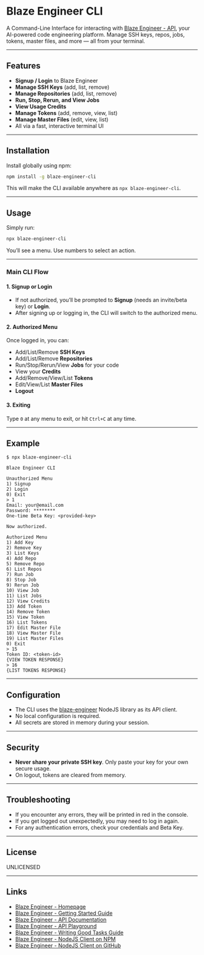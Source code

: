 # Blaze Engineer CLI

A Command-Line Interface for interacting with [Blaze Engineer - API](https://blaze.engineer), your AI-powered code engineering platform.
Manage SSH keys, repos, jobs, tokens, master files, and more — all from your terminal.

---

## Features

- **Signup / Login** to Blaze Engineer
- **Manage SSH Keys** (add, list, remove)
- **Manage Repositories** (add, list, remove)
- **Run, Stop, Rerun, and View Jobs**
- **View Usage Credits**
- **Manage Tokens** (add, remove, view, list)
- **Manage Master Files** (edit, view, list)
- All via a fast, interactive terminal UI

---

## Installation

Install globally using npm:

```sh
npm install -g blaze-engineer-cli
```

This will make the CLI available anywhere as `npx blaze-engineer-cli`.

---

## Usage

Simply run:

```sh
npx blaze-engineer-cli
```

You’ll see a menu. Use numbers to select an action.

---

### Main CLI Flow

#### 1. **Signup or Login**

* If not authorized, you’ll be prompted to **Signup** (needs an invite/beta key) or **Login**.
* After signing up or logging in, the CLI will switch to the authorized menu.

#### 2. **Authorized Menu**

Once logged in, you can:

* Add/List/Remove **SSH Keys**
* Add/List/Remove **Repositories**
* Run/Stop/Rerun/View **Jobs** for your code
* View your **Credits**
* Add/Remove/View/List **Tokens**
* Edit/View/List **Master Files**
* **Logout**

#### 3. **Exiting**

Type `0` at any menu to exit, or hit `Ctrl+C` at any time.

---

## Example

```
$ npx blaze-engineer-cli

Blaze Engineer CLI

Unauthorized Menu
1) Signup
2) Login
0) Exit
> 1
Email: your@email.com
Password: ********
One-time Beta Key: <provided-key>

Now authorized.

Authorized Menu
1) Add Key
2) Remove Key
3) List Keys
4) Add Repo
5) Remove Repo
6) List Repos
7) Run Job
8) Stop Job
9) Rerun Job
10) View Job
11) List Jobs
12) View Credits
13) Add Token
14) Remove Token
15) View Token
16) List Tokens
17) Edit Master File
18) View Master File
19) List Master Files
0) Exit
> 15
Token ID: <token-id>
{VIEW TOKEN RESPONSE}
> 16
{LIST TOKENS RESPONSE}
```

---

## Configuration

* The CLI uses the [blaze-engineer](https://www.npmjs.com/package/blaze-engineer) NodeJS library as its API client.
* No local configuration is required.
* All secrets are stored in memory during your session.

---

## Security

* **Never share your private SSH key**. Only paste your key for your own secure usage.
* On logout, tokens are cleared from memory.

---

## Troubleshooting

* If you encounter any errors, they will be printed in red in the console.
* If you get logged out unexpectedly, you may need to log in again.
* For any authentication errors, check your credentials and Beta Key.

---

## License

UNLICENSED

---

## Links

- [Blaze Engineer - Homepage](https://blaze.engineer)
- [Blaze Engineer - Getting Started Guide](https://blaze.engineer/gettingStarted)
- [Blaze Engineer - API Documentation](https://blaze.engineer/apiDocs)
- [Blaze Engineer - API Playground](https://blaze.engineer/apiPlayground)
- [Blaze Engineer - Writing Good Tasks Guide](https://blaze.engineer/apiDocs)
- [Blaze Engineer - NodeJS Client on NPM](https://www.npmjs.com/package/blaze-engineer)
- [Blaze Engineer - NodeJS Client on GitHub](https://github.com/shanelarson/blaze-engineer)
